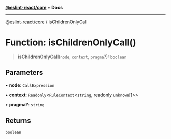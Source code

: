 [**@eslint-react/core**](../README.md) • **Docs**

***

[@eslint-react/core](../README.md) / isChildrenOnlyCall

# Function: isChildrenOnlyCall()

> **isChildrenOnlyCall**(`node`, `context`, `pragma`?): `boolean`

## Parameters

• **node**: `CallExpression`

• **context**: `Readonly`\<`RuleContext`\<`string`, readonly `unknown`[]\>\>

• **pragma?**: `string`

## Returns

`boolean`
